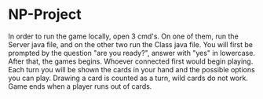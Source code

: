 # NP-Project

In order to run the game locally, open 3 cmd's. On one of them, run the Server java file, and on the other two run the Class java file.
You will first be prompted by the question "are you ready?", answer with "yes" in lowercase.
After that, the games begins. Whoever connected first would begin playing. Each turn you will be shown the cards in your hand and the possible options you can play. Drawing a card is counted as a turn, wild cards do not work. Game ends when a player runs out of cards.
